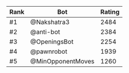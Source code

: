 Rank|Bot|Rating
---|---|---
#1|@Nakshatra3|2484
#2|@anti-bot|2384
#3|@OpeningsBot|2254
#4|@pawnrobot|1939
#5|@MinOpponentMoves|1260
